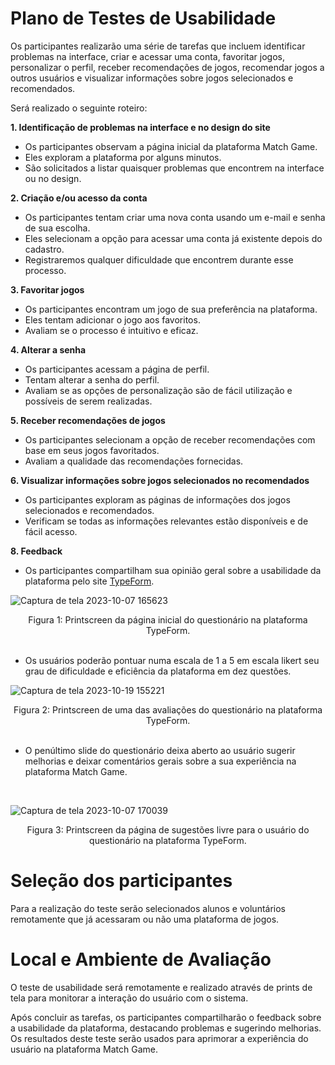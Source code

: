 # Plano de Testes de Usabilidade

Os participantes realizarão uma série de tarefas que incluem identificar problemas na interface, criar e acessar uma conta, favoritar jogos, personalizar o perfil, receber recomendações de jogos, recomendar jogos a outros usuários e visualizar informações sobre jogos selecionados e recomendados.

Será realizado o seguinte roteiro: 

**1. Identificação de problemas na interface e no design do site**

- Os participantes observam a página inicial da plataforma Match Game.
- Eles exploram a plataforma por alguns minutos.
- São solicitados a listar quaisquer problemas que encontrem na interface ou no design.

**2. Criação e/ou acesso da conta**

- Os participantes tentam criar uma nova conta usando um e-mail e senha de sua escolha.
- Eles selecionam a opção para acessar uma conta já existente depois do cadastro.
- Registraremos qualquer dificuldade que encontrem durante esse processo.

**3. Favoritar jogos**

- Os participantes encontram um jogo de sua preferência na plataforma.
- Eles tentam adicionar o jogo aos favoritos.
- Avaliam se o processo é intuitivo e eficaz.

**4. Alterar a senha**

- Os participantes acessam a página de perfil.
- Tentam alterar a senha do perfil.
- Avaliam se as opções de personalização são de fácil utilização e possíveis de serem realizadas.

**5. Receber recomendações de jogos**

- Os participantes selecionam a opção de receber recomendações com base em seus jogos favoritados.
- Avaliam a qualidade das recomendações fornecidas.

**6. Visualizar informações sobre jogos selecionados no recomendados**

- Os participantes exploram as páginas de informações dos jogos selecionados e recomendados.
- Verificam se todas as informações relevantes estão disponíveis e de fácil acesso.

**8. Feedback**

- Os participantes compartilham sua opinião geral sobre a usabilidade da plataforma pelo site [TypeForm](https://cj8dzqvv1ns.typeform.com/to/IfCHD9BF).

![Captura de tela 2023-10-07 165623](https://github.com/ICEI-PUC-Minas-PMV-ADS/pmv-ads-2023-2-e2-proj-int-t2-match-game/assets/107646150/d8e4a8de-ffa3-4d4e-aa22-4be4dc6ce30c)
<div align="center">Figura 1: Printscreen da página inicial do questionário na plataforma TypeForm. </div>
<br>

- Os usuários poderão pontuar numa escala de 1 a 5 em escala likert seu grau de dificuldade e eficiência da plataforma em dez questões.

![Captura de tela 2023-10-19 155221](https://github.com/ICEI-PUC-Minas-PMV-ADS/pmv-ads-2023-2-e2-proj-int-t2-match-game/assets/107646150/7fa5c1db-31b6-4451-a311-d6494b75cf6b)
<div align="center">Figura 2: Printscreen de uma das avaliações do questionário na plataforma TypeForm. </div>
<br>


- O penúltimo slide do questionário deixa aberto ao usuário sugerir melhorias e deixar comentários gerais sobre a sua experiência na plataforma Match Game.
 <br>

![Captura de tela 2023-10-07 170039](https://github.com/ICEI-PUC-Minas-PMV-ADS/pmv-ads-2023-2-e2-proj-int-t2-match-game/assets/107646150/e5f58c89-fb21-42ca-9564-4bbd30e34ac2)
<div align="center">Figura 3: Printscreen da página de sugestões livre para o usuário do questionário na plataforma TypeForm. </div>


 # Seleção dos participantes

Para a realização do teste serão selecionados alunos e voluntários remotamente que já acessaram ou não uma plataforma de jogos. 

# Local e Ambiente de Avaliação

O teste de usabilidade será remotamente e realizado através de prints de tela para monitorar a interação do usuário com o sistema. 

Após concluir as tarefas, os participantes compartilharão o feedback sobre a usabilidade da plataforma, destacando problemas e sugerindo melhorias. Os resultados deste teste serão usados para aprimorar a experiência do usuário na plataforma Match Game.



